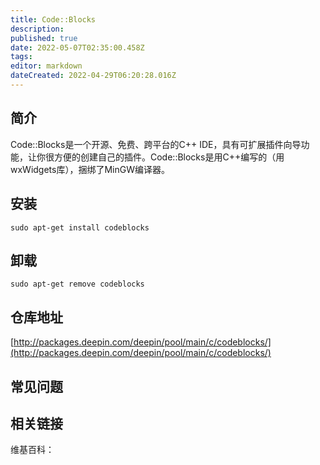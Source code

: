 ```yaml
---
title: Code::Blocks
description: 
published: true
date: 2022-05-07T02:35:00.458Z
tags: 
editor: markdown
dateCreated: 2022-04-29T06:20:28.016Z
---
```


## 简介

Code::Blocks是一个开源、免费、跨平台的C++ IDE，具有可扩展插件向导功能，让你很方便的创建自己的插件。Code::Blocks是用C++编写的（用wxWidgets库），捆绑了MinGW编译器。

## 安装

`sudo apt-get install codeblocks`

## 卸载

`sudo apt-get remove codeblocks`

## 仓库地址

[http://packages.deepin.com/deepin/pool/main/c/codeblocks/](http://packages.deepin.com/deepin/pool/main/c/codeblocks/)

## 常见问题

## 相关链接

维基百科：